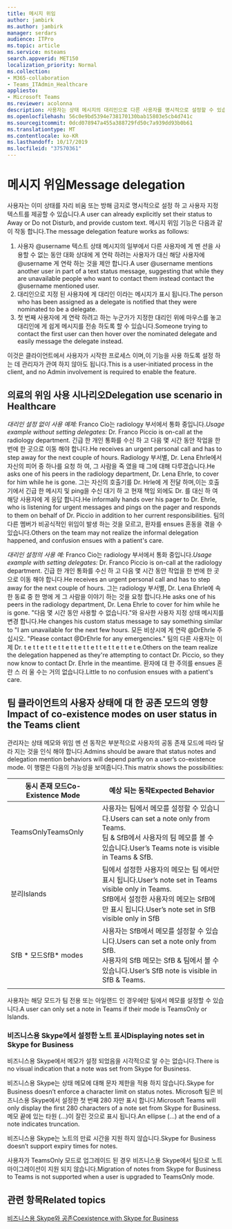 ```yaml
---
title: 메시지 위임
author: jambirk
ms.author: jambirk
manager: serdars
audience: ITPro
ms.topic: article
ms.service: msteams
search.appverid: MET150
localization_priority: Normal
ms.collection:
- M365-collaboration
- Teams_ITAdmin_Healthcare
appliesto:
- Microsoft Teams
ms.reviewer: acolonna
description: 사용자는 상태 메시지의 대리인으로 다른 사용자를 명시적으로 설정할 수 있습니다.
ms.openlocfilehash: 56c0e9bd5394e738170130bab15803e5cb4d741c
ms.sourcegitcommit: 0dcd078947a455a388729fd50c7a939dd93b0b61
ms.translationtype: MT
ms.contentlocale: ko-KR
ms.lasthandoff: 10/17/2019
ms.locfileid: "37570361"
---
```

# <a name="message-delegation"></a><span data-ttu-id="5d5e8-103">메시지 위임</span><span class="sxs-lookup"><span data-stu-id="5d5e8-103">Message delegation</span></span>

<span data-ttu-id="5d5e8-104">사용자는 이미 상태를 자리 비움 또는 방해 금지로 명시적으로 설정 하 고 사용자 지정 텍스트를 제공할 수 있습니다.</span><span class="sxs-lookup"><span data-stu-id="5d5e8-104">A user can already explicitly set their status to Away or Do not Disturb, and provide custom text.</span></span> <span data-ttu-id="5d5e8-105">메시지 위임 기능은 다음과 같이 작동 합니다.</span><span class="sxs-lookup"><span data-stu-id="5d5e8-105">The message delegation feature works as follows:</span></span>

1. <span data-ttu-id="5d5e8-106">사용자 @username 텍스트 상태 메시지의 일부에서 다른 사용자에 게 멘 션을 사용할 수 없는 동안 대화 상대에 게 연락 하려는 사용자가 대신 해당 사용자에 @username 게 연락 하는 것을 제안 합니다.</span><span class="sxs-lookup"><span data-stu-id="5d5e8-106">A user @username mentions another user in part of a text status message, suggesting that while they are unavailable people who want to contact them instead contact the @username mentioned user.</span></span>
2. <span data-ttu-id="5d5e8-107">대리인으로 지정 된 사용자에 게 대리인 이라는 메시지가 표시 됩니다.</span><span class="sxs-lookup"><span data-stu-id="5d5e8-107">The person who has been assigned as a delegate is notified that they were nominated to be a delegate.</span></span>
3. <span data-ttu-id="5d5e8-108">첫 번째 사용자에 게 연락 하려고 하는 누군가가 지정한 대리인 위에 마우스를 놓고 대리인에 게 쉽게 메시지를 전송 하도록 할 수 있습니다.</span><span class="sxs-lookup"><span data-stu-id="5d5e8-108">Someone trying to contact the first user can then hover over the nominated delegate and easily message the delegate instead.</span></span>  

<span data-ttu-id="5d5e8-109">이것은 클라이언트에서 사용자가 시작한 프로세스 이며,이 기능을 사용 하도록 설정 하는 데 관리자가 관여 하지 않아도 됩니다.</span><span class="sxs-lookup"><span data-stu-id="5d5e8-109">This is a user-initiated process in the client, and no Admin involvement is required to enable the feature.</span></span> 

## <a name="delegation-use-scenario-in-healthcare"></a><span data-ttu-id="5d5e8-110">의료의 위임 사용 시나리오</span><span class="sxs-lookup"><span data-stu-id="5d5e8-110">Delegation use scenario in Healthcare</span></span>

<span data-ttu-id="5d5e8-111">*대리인 설정 없이 사용 예제:*  Franco  Cio는 radiology 부서에서 통화 중입니다.</span><span class="sxs-lookup"><span data-stu-id="5d5e8-111">*Usage example without setting delegates:*  Dr. Franco Piccio is on-call at the radiology department.</span></span> <span data-ttu-id="5d5e8-112">긴급 한 개인 통화를 수신 하 고 다음 몇 시간 동안 작업을 한 번에 한 곳으로 이동 해야 합니다.</span><span class="sxs-lookup"><span data-stu-id="5d5e8-112">He receives an urgent personal call and has to step away for the next couple of hours.</span></span> <span data-ttu-id="5d5e8-113">Radiology 부서별, Dr. Lena Ehrle에서 자신의 피어 중 하나를 요청 하 여, 그 사람을 죽 였을 때 그에 대해 다루겠습니다.</span><span class="sxs-lookup"><span data-stu-id="5d5e8-113">He asks one of his peers in the radiology department, Dr. Lena Ehrle, to cover for him while he is gone.</span></span> <span data-ttu-id="5d5e8-114">그는 자신의 호출기를 Dr. Hrle에 게 전달 하며,이는 호출기에서 긴급 한 메시지 및 ping을 수신 대기 하 고 현재 책임 외에도 Dr. 를 대신 하 여 해당 사용자에 게 응답 합니다.</span><span class="sxs-lookup"><span data-stu-id="5d5e8-114">He informally hands over his pager to Dr. Ehrle, who is listening for urgent messages and pings on the pager and responds to them on behalf of Dr. Piccio in addition to her current responsibilities.</span></span> <span data-ttu-id="5d5e8-115">팀의 다른 멤버가 비공식적인 위임이 발생 하는 것을 모르고, 환자를 ensues 혼동을 겪을 수 있습니다.</span><span class="sxs-lookup"><span data-stu-id="5d5e8-115">Others on the team may not realize the informal delegation happened, and confusion ensues with a patient's care.</span></span>

<span data-ttu-id="5d5e8-116">*대리인 설정의 사용 예:* Franco  Cio는 radiology 부서에서 통화 중입니다.</span><span class="sxs-lookup"><span data-stu-id="5d5e8-116">*Usage example with setting delegates:* Dr. Franco Piccio is on-call at the radiology department.</span></span> <span data-ttu-id="5d5e8-117">긴급 한 개인 통화를 수신 하 고 다음 몇 시간 동안 작업을 한 번에 한 곳으로 이동 해야 합니다.</span><span class="sxs-lookup"><span data-stu-id="5d5e8-117">He receives an urgent personal call and has to step away for the next couple of hours.</span></span> <span data-ttu-id="5d5e8-118">그는 radiology 부서별, Dr. Lena Ehrle에 속한 동료 중 한 명에 게 그 사람을 이야기 하는 것을 요청 합니다.</span><span class="sxs-lookup"><span data-stu-id="5d5e8-118">He asks one of his peers in the radiology department, Dr. Lena Ehrle to cover for him while he is gone.</span></span> <span data-ttu-id="5d5e8-119">"다음 몇 시간 동안 사용할 수 없습니다."와 유사한 사용자 지정 상태 메시지를 변경 합니다.</span><span class="sxs-lookup"><span data-stu-id="5d5e8-119">He changes his custom status message to say something similar to "I am unavailable for the next few hours.</span></span> <span data-ttu-id="5d5e8-120">모든 비상시에 게 연락 @DrEhrle 주십시오. "</span><span class="sxs-lookup"><span data-stu-id="5d5e8-120">Please contact @DrEhrle for any emergencies."</span></span>  <span data-ttu-id="5d5e8-121">팀의 다른 사용자는 이제 Dr. t e t t e t t e t t e t t e t t e t t e t t e t t e t e.</span><span class="sxs-lookup"><span data-stu-id="5d5e8-121">Others on the team realize the delegation happened as they're attempting to contact Dr. Piccio, so they now know to contact Dr. Ehrle in the meantime.</span></span> <span data-ttu-id="5d5e8-122">환자에 대 한 주의를 ensues 혼란 스 러 울 수는 거의 없습니다.</span><span class="sxs-lookup"><span data-stu-id="5d5e8-122">Little to no confusion ensues with a patient's care.</span></span>

## <a name="impact-of-co-existence-modes-on-user-status-in-the-teams-client"></a><span data-ttu-id="5d5e8-123">팀 클라이언트의 사용자 상태에 대 한 공존 모드의 영향</span><span class="sxs-lookup"><span data-stu-id="5d5e8-123">Impact of co-existence modes on user status in the Teams client</span></span>

<span data-ttu-id="5d5e8-124">관리자는 상태 메모와 위임 멘 션 동작은 부분적으로 사용자의 공동 존재 모드에 따라 달라 지는 것을 인식 해야 합니다.</span><span class="sxs-lookup"><span data-stu-id="5d5e8-124">Admins should be aware that status notes and delegation mention behaviors will depend partly on a user’s co-existence mode.</span></span> <span data-ttu-id="5d5e8-125">이 행렬은 다음의 가능성을 보여줍니다.</span><span class="sxs-lookup"><span data-stu-id="5d5e8-125">This matrix shows the possibilities:</span></span>

|<span data-ttu-id="5d5e8-126">동시 존재 모드</span><span class="sxs-lookup"><span data-stu-id="5d5e8-126">Co-Existence Mode</span></span> | <span data-ttu-id="5d5e8-127">예상 되는 동작</span><span class="sxs-lookup"><span data-stu-id="5d5e8-127">Expected Behavior</span></span>|
|---|---|
|<span data-ttu-id="5d5e8-128">TeamsOnly</span><span class="sxs-lookup"><span data-stu-id="5d5e8-128">TeamsOnly</span></span> |<span data-ttu-id="5d5e8-129">사용자는 팀에서 메모를 설정할 수 있습니다.</span><span class="sxs-lookup"><span data-stu-id="5d5e8-129">Users can set a note only from Teams.</span></span> <br> <span data-ttu-id="5d5e8-130">팀 & SfB에서 사용자의 팀 메모를 볼 수 있습니다.</span><span class="sxs-lookup"><span data-stu-id="5d5e8-130">User’s Teams note is visible in Teams & SfB.</span></span> |
|<span data-ttu-id="5d5e8-131">분리</span><span class="sxs-lookup"><span data-stu-id="5d5e8-131">Islands</span></span> | <span data-ttu-id="5d5e8-132">팀에서 설정한 사용자의 메모는 팀 에서만 표시 됩니다.</span><span class="sxs-lookup"><span data-stu-id="5d5e8-132">User’s note set in Teams visible only in Teams.</span></span> <br> <span data-ttu-id="5d5e8-133">SfB에서 설정한 사용자의 메모는 SfB에만 표시 됩니다.</span><span class="sxs-lookup"><span data-stu-id="5d5e8-133">User’s note set in SfB visible only in SfB</span></span> |
|<span data-ttu-id="5d5e8-134">SfB \* 모드</span><span class="sxs-lookup"><span data-stu-id="5d5e8-134">SfB\* modes</span></span> | <span data-ttu-id="5d5e8-135">사용자는 SfB에서 메모를 설정할 수 있습니다.</span><span class="sxs-lookup"><span data-stu-id="5d5e8-135">Users can set a note only from SfB.</span></span> <br> <span data-ttu-id="5d5e8-136">사용자의 SfB 메모는 SfB & 팀에서 볼 수 있습니다.</span><span class="sxs-lookup"><span data-stu-id="5d5e8-136">User’s SfB note is visible in SfB & Teams.</span></span>  |
|||

<span data-ttu-id="5d5e8-137">사용자는 해당 모드가 팀 전용 또는 아일랜드 인 경우에만 팀에서 메모를 설정할 수 있습니다.</span><span class="sxs-lookup"><span data-stu-id="5d5e8-137">A user can only set a note in Teams if their mode is TeamsOnly or Islands.</span></span>  

### <a name="displaying-notes-set-in-skype-for-business"></a><span data-ttu-id="5d5e8-138">비즈니스용 Skype에서 설정한 노트 표시</span><span class="sxs-lookup"><span data-stu-id="5d5e8-138">Displaying notes set in Skype for Business</span></span>
  
<span data-ttu-id="5d5e8-139">비즈니스용 Skype에서 메모가 설정 되었음을 시각적으로 알 수는 없습니다.</span><span class="sxs-lookup"><span data-stu-id="5d5e8-139">There is no visual indication that a note was set from Skype for Business.</span></span>

<span data-ttu-id="5d5e8-140">비즈니스용 Skype는 상태 메모에 대해 문자 제한을 적용 하지 않습니다.</span><span class="sxs-lookup"><span data-stu-id="5d5e8-140">Skype for Business doesn’t enforce a character limit on status notes.</span></span> <span data-ttu-id="5d5e8-141">Microsoft 팀은 비즈니스용 Skype에서 설정한 첫 번째 280 자만 표시 합니다.</span><span class="sxs-lookup"><span data-stu-id="5d5e8-141">Microsoft Teams will only display the first 280 characters of a note set from Skype for Business.</span></span> <span data-ttu-id="5d5e8-142">메모 끝에 있는 타원 (...)이 잘린 것으로 표시 됩니다.</span><span class="sxs-lookup"><span data-stu-id="5d5e8-142">An ellipse (…) at the end of a note indicates truncation.</span></span>
  
<span data-ttu-id="5d5e8-143">비즈니스용 Skype는 노트의 만료 시간을 지원 하지 않습니다.</span><span class="sxs-lookup"><span data-stu-id="5d5e8-143">Skype for Business doesn’t support expiry times for notes.</span></span>

<span data-ttu-id="5d5e8-144">사용자가 TeamsOnly 모드로 업그레이드 된 경우 비즈니스용 Skype에서 팀으로 노트 마이그레이션이 지원 되지 않습니다.</span><span class="sxs-lookup"><span data-stu-id="5d5e8-144">Migration of notes from Skype for Business to Teams is not supported when a user is upgraded to TeamsOnly mode.</span></span>

## <a name="related-topics"></a><span data-ttu-id="5d5e8-145">관련 항목</span><span class="sxs-lookup"><span data-stu-id="5d5e8-145">Related topics</span></span>

[<span data-ttu-id="5d5e8-146">비즈니스용 Skype와 공존</span><span class="sxs-lookup"><span data-stu-id="5d5e8-146">Coexistence with Skype for Business</span></span>](../../coexistence-chat-calls-presence.md)
